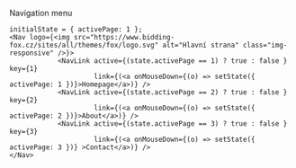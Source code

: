 Navigation menu
    
    initialState = { activePage: 1 };
    <Nav logo={<img src="https://www.bidding-fox.cz/sites/all/themes/fox/logo.svg" alt="Hlavní strana" class="img-responsive" />}>
                <NavLink active={(state.activePage == 1) ? true : false } key={1} 
                         link={(<a onMouseDown={(o) => setState({ activePage: 1 })}>Homepage</a>)} />
                <NavLink active={(state.activePage == 2) ? true : false } key={2} 
                         link={(<a onMouseDown={(o) => setState({ activePage: 2 })}>About</a>)} />
                <NavLink active={(state.activePage == 3) ? true : false } key={3} 
                         link={(<a onMouseDown={(o) => setState({ activePage: 3 })} >Contact</a>)} /> 
    </Nav>
